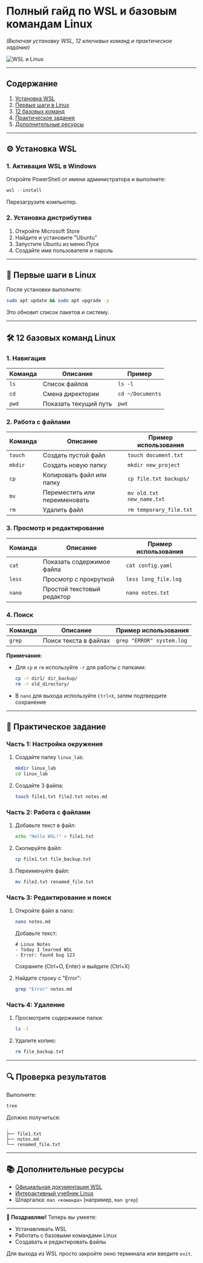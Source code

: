 # **Полный гайд по WSL и базовым командам Linux**  
*(Включая установку WSL, 12 ключевых команд и практическое задание)*  

![WSL и Linux](https://img.icons8.com/color/96/000000/linux.png)

---

## **Содержание**
1. [Установка WSL](#-установка-wsl)
2. [Первые шаги в Linux](#-первые-шаги-в-linux)
3. [12 базовых команд](#-12-базовых-команд-linux)
4. [Практическое задание](#-практическое-задание)
5. [Дополнительные ресурсы](#-дополнительные-ресурсы)

---

## **⚙️ Установка WSL**

### **1. Активация WSL в Windows**
Откройте PowerShell от имени администратора и выполните:
```powershell
wsl --install
```
Перезагрузите компьютер.

### **2. Установка дистрибутива**
1. Откройте Microsoft Store
2. Найдите и установите "Ubuntu"
3. Запустите Ubuntu из меню Пуск
4. Создайте имя пользователя и пароль

---

## **🐧 Первые шаги в Linux**

После установки выполните:
```bash
sudo apt update && sudo apt upgrade -y
```
Это обновит список пакетов и систему.

---

## **🛠️ 12 базовых команд Linux**

### **1. Навигация**
| Команда | Описание | Пример |
|---------|----------|--------|
| `ls` | Список файлов | `ls -l` |
| `cd` | Смена директории | `cd ~/Documents` |
| `pwd` | Показать текущий путь | `pwd` |

### **2. Работа с файлами**  

| Команда  | Описание                      | Пример использования         |
|----------|-------------------------------|------------------------------|
| `touch`  | Создать пустой файл           | `touch document.txt`         |
| `mkdir`  | Создать новую папку           | `mkdir new_project`          |
| `cp`     | Копировать файл или папку     | `cp file.txt backups/`       |
| `mv`     | Переместить или переименовать | `mv old.txt new_name.txt`    |
| `rm`     | Удалить файл                  | `rm temporary_file.txt`      |

### **3. Просмотр и редактирование**  

| Команда  | Описание                      | Пример использования         |
|----------|-------------------------------|------------------------------|
| `cat`    | Показать содержимое файла     | `cat config.yaml`            |
| `less`   | Просмотр с прокруткой         | `less long_file.log`         |
| `nano`   | Простой текстовый редактор    | `nano notes.txt`             |

### **4. Поиск**  

| Команда  | Описание                      | Пример использования         |
|----------|-------------------------------|------------------------------|
| `grep`   | Поиск текста в файлах         | `grep "ERROR" system.log`    |

**Примечания:**
- Для `cp` и `rm` используйте `-r` для работы с папками:  
  ```bash
  cp -r dir1/ dir_backup/
  rm -r old_directory/
  ```
- В `nano` для выхода используйте `Ctrl+X`, затем подтвердите сохранение

---

## **🎯 Практическое задание**

### **Часть 1: Настройка окружения**
1. Создайте папку `linux_lab`:
   ```bash
   mkdir linux_lab
   cd linux_lab
   ```
2. Создайте 3 файла:
   ```bash
   touch file1.txt file2.txt notes.md
   ```

### **Часть 2: Работа с файлами**
1. Добавьте текст в файл:
   ```bash
   echo "Hello WSL!" > file1.txt
   ```
2. Скопируйте файл:
   ```bash
   cp file1.txt file_backup.txt
   ```
3. Переименуйте файл:
   ```bash
   mv file2.txt renamed_file.txt
   ```

### **Часть 3: Редактирование и поиск**
1. Откройте файл в nano:
   ```bash
   nano notes.md
   ```
   Добавьте текст:
   ```
   # Linux Notes
   - Today I learned WSL
   - Error: found bug 123
   ```
   Сохраните (Ctrl+O, Enter) и выйдите (Ctrl+X)

2. Найдите строку с "Error":
   ```bash
   grep "Error" notes.md
   ```

### **Часть 4: Удаление**
1. Просмотрите содержимое папки:
   ```bash
   ls -l
   ```
2. Удалите копию:
   ```bash
   rm file_backup.txt
   ```

---

## **🔍 Проверка результатов**
Выполните:
```bash
tree
```
Должно получиться:
```
.
├── file1.txt
├── notes.md
└── renamed_file.txt
```

---

## **📚 Дополнительные ресурсы**
- [Официальная документация WSL](https://learn.microsoft.com/ru-ru/windows/wsl/)
- [Интерактивный учебник Linux](https://linuxjourney.com/)
- Шпаргалка: `man <команда>` (например, `man grep`)

---

**🎉 Поздравляю!** Теперь вы умеете:
- Устанавливать WSL
- Работать с базовыми командами Linux
- Создавать и редактировать файлы

Для выхода из WSL просто закройте окно терминала или введите `exit`.
